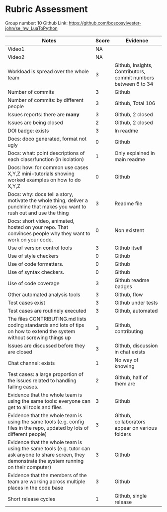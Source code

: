 # Rubric Assessment
Group number: 10
Github Link: https://github.com/boscosylvester-john/se_hw_LuaToPython


|Notes|Score|Evidence|
|-----|---------|---------|
|Video1|NA||
|Video2|NA|| 
|Workload is spread over the whole team|3|Github, Insights, Contributors, commit numbers between 6 to 34|
|Number of commits|3|Github|
|Number of commits: by different people|3|Github, Total 106|
|Issues reports: there are **many**|3|Github, 2 closed|
|Issues are being closed|2|Github, 2 closed|
|DOI badge: exists|3|In readme|
|Docs: doco generated, format not ugly |0|Github|
|Docs: what: point descriptions of each class/function (in isolation) |1|Only explained in main readme|
|Docs: how: for common use cases X,Y,Z mini-tutorials showing worked examples on how to do X,Y,Z|0|Github|
|Docs: why: docs tell a story, motivate the whole thing, deliver a punchline that makes you want to rush out and use the thing|3|Readme file|
|Docs: short video, animated, hosted on your repo. That convinces people why they want to work on your code.|0|Non existent|
|Use of version control tools|3|Github itself|
|Use of style checkers|0|Github|
|Use of code formatters. |0|Github|
|Use of syntax checkers. |0|Github|
|Use of code coverage|3|Github readme badges|
|Other automated analysis tools|3|Github, flow|
|Test cases exist|3|Github under tests|
|Test cases are routinely executed|3|Github, automated|
|The files CONTRIBUTING.md lists coding standards and lots of tips on how to extend the system without screwing things up|3|Github, contributing|
|Issues are discussed before they are closed|3|Github, discussion in chat exists|
|Chat channel: exists|1|No way of knowing|
|Test cases: a large proportion of the issues related to handling failing cases.|2|Github, half of them are|
|Evidence that the whole team is using the same tools: everyone can get to all tools and files|3|Github|
|Evidence that the whole team is using the same tools (e.g. config files in the repo, updated by lots of different people)|3|Github, collaborators appear on various folders|
|Evidence that the whole team is using the same tools (e.g. tutor can ask anyone to share screen, they demonstrate the system running on their computer)|3|Github|
|Evidence that the members of the team are working across multiple places in the code base|3|Github|
|Short release cycles |1|Github, single release|
